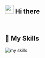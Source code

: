 <!-- ## Hi there 👋 -->

<!--
**akira1961/akira1961** is a ✨ _special_ ✨ repository because its `README.md` (this file) appears on your GitHub profile.

Here are some ideas to get you started:

My name is Akira MORI.

I've been making various programs since I made a calculation simulation of falling objects (using assembler) on a Z80 microcomputer in 1982.

Recently, I've been making API extension programs for OPU UI (using C++) 
and program generation programs for NC (using C#).

I'm good at making simple on-premise tools from simple handwritten specifications.

"Maximum efficiency with minimum code"

"I'm willing to endure any hardship to make things easier"

<!-- 2. プロフィールや連絡先を変更 -->
## <img src="https://media.giphy.com/media/hvRJCLFzcasrR4ia7z/giphy.gif" width="28"> Hi there

<!-- 
- 📫 How to reach me: 
-->
<br>

<!-- アイコンの選択肢一覧：https://arc.net/l/quote/zizyykfh -->
## 🌱 My Skills
<img alt="my skills" src="https://skillicons.dev/icons?theme=dark&perline=7&i=c,cpp,cs,python,go" />
<br>

<!-- 
- 🔭 I’m currently working on ...
- 🌱 I’m currently learning ...
- 👯 I’m looking to collaborate on ...
- 🤔 I’m looking for help with ...
- 💬 Ask me about ...
- 📫 How to reach me: ...
- 😄 Pronouns: ...
- ⚡ Fun fact: ...
-->
